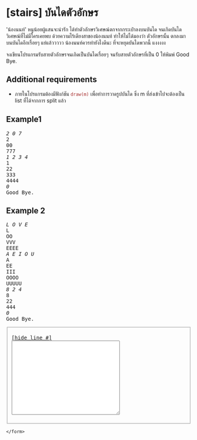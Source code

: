 <div id="current" aria-labelledby="ui-id-25" role="tabpanel" class="ui-tabs-panel ui-corner-bottom ui-widget-content" aria-hidden="false">
    <form method="post" action="/elab/lab/submit/1023/11634/19106/" enctype="multipart/form-data" autocomplete="off">
      <div id="assignment-body">
        <input type="hidden" name="csrfmiddlewaretoken" value="JB75Tfvmodo9lJbpx77digf1j3et4xbS8dvckcJFEQQYtnWQnfsgmC41lLfzMCrs">
        <h1>[stairs] บันไดตัวอักษร</h1><p>'น้องนนท์' หนูน้อยผู้แสนจะน่ารัก ได้ทำตัวอักษรวิเศษณ์ตกจากกระเป๋าลงบนบันได จนเกิดบันไดวิเศษณ์ที่ไม่มีใครเคยพบ ด้วยความไร้เดียงสาของน้องนนท์ ทำให้ไม่ได้มองว่า ตัวอักษรนั้น ตกลงมาบนบันไดอีกเรื่อยๆ แย่แล้ววววว น้องนนท์ควรทำยังไงดีนะ ที่จะหยุดบันไดพวกนี้ แงงงงง</p><p>จงเขียนโปรแกรมรับสายตัวอักษรจนเกิดเป็นบันไดเรื่อยๆ จนรับสายตัวอักษรที่เป็น 0 ให้พิมพ์ Good Bye.</p><h2>Additional requirements</h2><ul><li>ภายในโปรแกรมต้องมีฟังก์ชัน <span style="color:brown;"><code>draw(m)</code></span> เพื่อทำการวาดรูปบันได ซึ่ง m ที่ส่งเข้าไปจะต้องเป็น list ที่ได้จากการ split แล้ว</li></ul><h2>Example1</h2><p></p><pre class="output"><em>2 0 7</em>
2
00
777
<em>1 2 3 4</em>
1
22
333
4444
<em>0</em>
Good Bye.
</pre><p></p><h2>Example 2</h2><p></p><pre class="output"><em>L O V E</em>
L
OO
VVV
EEEE
<em>A E I O U</em>
A
EE
III
OOOO
UUUUU
<em>8 2 4</em>
8
22
444
<em>0</em>
Good Bye.
</pre><p></p><p></p><fieldset><pre><div class="code-menu"><a href="#" class="lineno-toggle">[hide line #]</a></div><code class="source"><textarea class="codeblank" cols="34" name="b1" rows="13" wrap="off" autocomplete="off"></textarea></code></pre></fieldset><p></p><p></p> 
      </div>
      
      
    </form>
  </div>